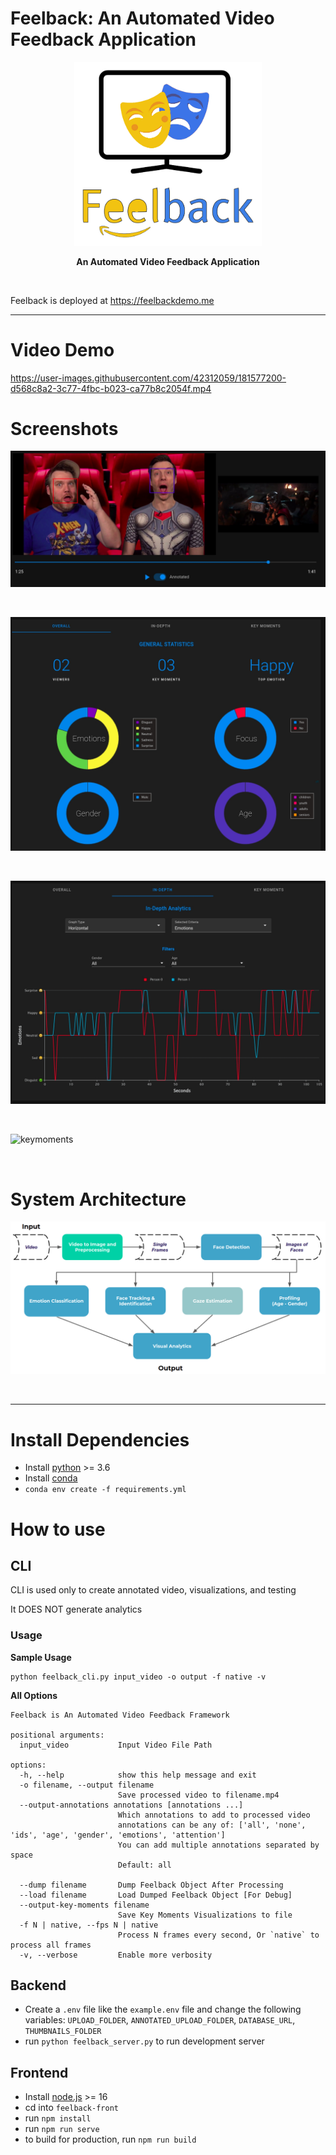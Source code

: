# Feelback: An Automated Video Feedback Application

<p align="center">
 <img width=300px src="demo/logo.png" alt="Feelback Logo">
</p>

<p align="center"><strong> An Automated Video Feedback Application </strong></p>

</br>

Feelback is deployed at https://feelbackdemo.me

---

# Video Demo
https://user-images.githubusercontent.com/42312059/181577200-d568c8a2-3c77-4fbc-b023-ca77b8c2054f.mp4


# Screenshots
![video](demo/video.png)

</br>

![overall](demo/overall.png)

</br>

![depth](demo/depth.png)

</br>

![keymoments](demo/keymoments.gif)

</br>


# System Architecture
![System Architecture](demo/block_diagram.png)

</br>

---

# Install Dependencies
- Install [python](https://www.python.org/) >= 3.6
- Install [conda](https://docs.conda.io/projects/conda/en/latest/user-guide/install/index.html) 
- `conda env create -f requirements.yml`


# How to use
## CLI
CLI is used only to create annotated video, visualizations, and testing

It DOES NOT generate analytics

### **Usage**
**Sample Usage**
```
python feelback_cli.py input_video -o output -f native -v
```

**All Options**
```
Feelback is An Automated Video Feedback Framework

positional arguments:
  input_video           Input Video File Path

options:
  -h, --help            show this help message and exit
  -o filename, --output filename
                        Save processed video to filename.mp4
  --output-annotations annotations [annotations ...]
                        Which annotations to add to processed video
                        annotations can be any of: ['all', 'none', 'ids', 'age', 'gender', 'emotions', 'attention']
                        You can add multiple annotations separated by space
                        Default: all
                        
  --dump filename       Dump Feelback Object After Processing
  --load filename       Load Dumped Feelback Object [For Debug]
  --output-key-moments filename
                        Save Key Moments Visualizations to file
  -f N | native, --fps N | native
                        Process N frames every second, Or `native` to process all frames
  -v, --verbose         Enable more verbosity              
```

## Backend
- Create a `.env` file like the `example.env` file and change the following variables: `UPLOAD_FOLDER`, `ANNOTATED_UPLOAD_FOLDER`, `DATABASE_URL`, `THUMBNAILS_FOLDER`
- run `python feelback_server.py` to run development server

## Frontend
- Install [node.js](https://nodejs.org) >= 16
- cd into `feelback-front`
- run `npm install`
- run `npm run serve`
- to build for production, run `npm run build` 
